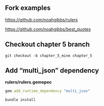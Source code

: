 ## Fork examples

https://github.com/noahgibbs/rulers

https://github.com/noahgibbs/best_quotes



## Checkout chapter 5 branch
```
git checkout -b chapter_5_mine chapter_5
```

## Add “multi_json” dependency 

**rulers/rulers.gemspec** 

```ruby
gem.add_runtime_dependency "multi_json"
```

```
bundle install
```


